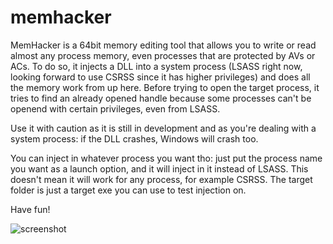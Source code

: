 # memhacker

MemHacker is a 64bit memory editing tool that allows you to write or read almost any process memory, even processes that are protected by AVs or ACs.
To do so, it injects a DLL into a system process (LSASS right now, looking forward to use CSRSS since it has higher privileges) and does all the memory work from up here.
Before trying to open the target process, it tries to find an already opened handle because some processes can't be openend with certain privileges, even from LSASS.

Use it with caution as it is still in development and as you're dealing with a system process: if the DLL crashes, Windows will crash too.

You can inject in whatever process you want tho: just put the process name you want as a launch option, and it will inject in it instead of LSASS. This doesn't mean it will work for any process, for example CSRSS.
The target folder is just a target exe you can use to test injection on.

Have fun!

![screenshot](https://caldevelopment.files.wordpress.com/2018/04/memhacker_0-5.png)
